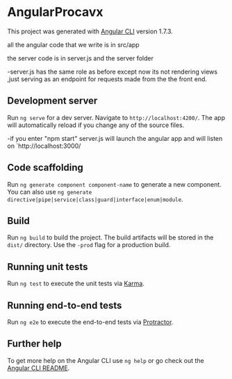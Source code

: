 # AngularProcavx

This project was generated with [Angular CLI](https://github.com/angular/angular-cli) version 1.7.3.

all the angular code that we write is in src/app

the server code is in server.js and the server folder

-server.js has the same role as before except now its not rendering views ,just serving as an endpoint for requests made from the the front end.

## Development server

Run `ng serve` for a dev server. Navigate to `http://localhost:4200/`. The app will automatically reload if you change any of the source files.

-if you enter "npm start" server.js will launch the angular app and will listen on `http://localhost:3000/

## Code scaffolding

Run `ng generate component component-name` to generate a new component. You can also use `ng generate directive|pipe|service|class|guard|interface|enum|module`.

## Build

Run `ng build` to build the project. The build artifacts will be stored in the `dist/` directory. Use the `-prod` flag for a production build.

## Running unit tests

Run `ng test` to execute the unit tests via [Karma](https://karma-runner.github.io).

## Running end-to-end tests

Run `ng e2e` to execute the end-to-end tests via [Protractor](http://www.protractortest.org/).

## Further help

To get more help on the Angular CLI use `ng help` or go check out the [Angular CLI README](https://github.com/angular/angular-cli/blob/master/README.md).
